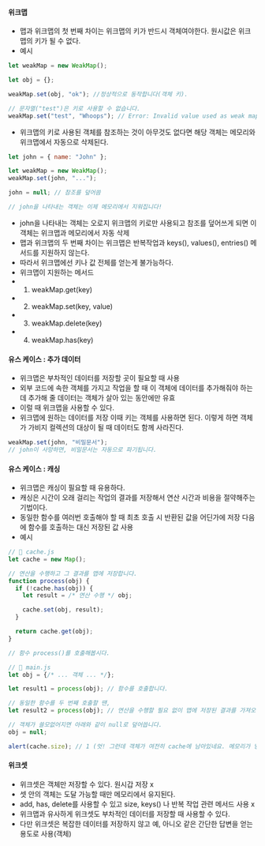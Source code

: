 #### 위크맵
  * 맵과 위크맵의 첫 번째 차이는 위크맵의 키가 반드시 객체여야한다. 원시값은 위크맵의 키가 될 수 없다.
  * 예시
```js
let weakMap = new WeakMap();

let obj = {};

weakMap.set(obj, "ok"); //정상적으로 동작합니다(객체 키).

// 문자열("test")은 키로 사용할 수 없습니다.
weakMap.set("test", "Whoops"); // Error: Invalid value used as weak map key
```
  * 위크맵의 키로 사용된 객체를 참조하는 것이 아무것도 없다면 해당 객체는 메모리와 위크맵에서 자동으로 삭제된다.
```js
let john = { name: "John" };

let weakMap = new WeakMap();
weakMap.set(john, "...");

john = null; // 참조를 덮어씀

// john을 나타내는 객체는 이제 메모리에서 지워집니다!
```
  * john을 나타내는 객체는 오로지 위크맵의 키로만 사용되고 참조를 덮어쓰게 되면 이 객체는 위크맵과 메모리에서 자동 삭제
  * 맵과 위크맵의 두 번째 차이는 위크맵은 반복작업과 keys(), values(), entries() 메서드를 지원하지 않는다. 
  * 따라서 위크맵에선 키나 값 전체를 얻는게 불가능하다.
  * 위크맵이 지원하는 메서드
  * 1. weakMap.get(key)
  * 2. weakMap.set(key, value)
  * 3. weakMap.delete(key)
  * 4. weakMap.has(key)
 
#### 유스 케이스 : 추가 데이터
  * 위크맵은 부차적인 데이터를 저장할 곳이 필요할 때 사용
  * 외부 코드에 속한 객체를 가지고 작업을 할 때 이 객체에 데이터를 추가해줘야 하는데 추가해 줄 데이터는 객체가 살아 있는 동안에만 유효
  * 이럴 때 위크맵을 사용할 수 있다.
  * 위크맵에 원하는 데이터를 저장 이때 키는 객체를 사용하면 된다. 이렇게 하면 객체가 가비지 컬렉션의 대상이 될 때 데이터도 함께 사라진다.
```js
weakMap.set(john, "비밀문서");
// john이 사망하면, 비밀문서는 자동으로 파기됩니다.
```
 
#### 유스 케이스 : 캐싱
  * 위크맵은 캐싱이 필요할 때 유용하다. 
  * 캐싱은 시간이 오래 걸리는 작업의 결과를 저장해서 연산 시간과 비용을 절약해주는 기법이다. 
  * 동일한 함수를 여러번 호출해야 할 때 최초 호출 시 반환된 값을 어딘가에 저장 다음에 함수를 호출하는 대신 저장된 값 사용
  * 예시 
```js
// 📁 cache.js
let cache = new Map();

// 연산을 수행하고 그 결과를 맵에 저장합니다.
function process(obj) {
  if (!cache.has(obj)) {
    let result = /* 연산 수행 */ obj;

    cache.set(obj, result);
  }

  return cache.get(obj);
}

// 함수 process()를 호출해봅시다.

// 📁 main.js
let obj = {/* ... 객체 ... */};

let result1 = process(obj); // 함수를 호출합니다.

// 동일한 함수를 두 번째 호출할 땐,
let result2 = process(obj); // 연산을 수행할 필요 없이 맵에 저장된 결과를 가져오면 됩니다.

// 객체가 쓸모없어지면 아래와 같이 null로 덮어씁니다.
obj = null;

alert(cache.size); // 1 (엇! 그런데 객체가 여전히 cache에 남아있네요. 메모리가 낭비되고 있습니다.)
```

#### 위크셋
  * 위크셋은 객체만 저장할 수 있다. 원시갑 저장 x
  * 셋 안의 객체는 도달 가능할 때만 메모리에서 유지된다.
  * add, has, delete를 사용할 수 있고 size, keys() 나 반복 작업 관련 메서드 사용 x
  * 위크맵과 유사하게 위크셋도 부차적인 데이터를 저장할 때 사용할 수 있다. 
  * 다만 위크셋은 복잡한 데이터를 저장하지 않고 예, 아니오 같은 간단한 답변을 얻는 용도로 사용(객체)
  
  
  
  
  
